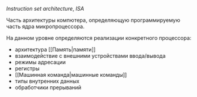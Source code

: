 *Instruction set architecture*, *ISA*

Часть архитектуры компютера, определяющую программируемую часть ядра микропроцессора.

На данном уровне определяются реализации конкретного процессора:

- архитектура [[Память|памяти]]
- взаимодействие с внешними устройствами ввода/вывода
- режимы адресации
- регистры
- [[Машинная команда|машинные команды]]
- типы внутренних данных
- обработчики прерываний